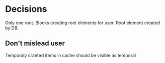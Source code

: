 # Decisions

Only one root. Blocks creating root elements for user. Root element created by
DB.


## Don't mislead user

Temporaly craeted items in cache should be visible as temporal
